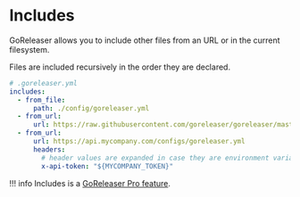 # Includes

GoReleaser allows you to include other files from an URL or in the current filesystem.

Files are included recursively in the order they are declared.

```yaml
# .goreleaser.yml
includes:
  - from_file:
      path: ./config/goreleaser.yml
  - from_url:
      url: https://raw.githubusercontent.com/goreleaser/goreleaser/master/.goreleaser.yml
  - from_url:
      url: https://api.mycompany.com/configs/goreleaser.yml
      headers:
        # header values are expanded in case they are environment variables
        x-api-token: "${MYCOMPANY_TOKEN}"
```

!!! info
    Includes is a [GoReleaser Pro feature](/pro).
